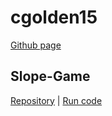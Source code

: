 # cgolden15 
[Github page](https://github.com/cgolden15)

## Slope-Game
[Repository](https://github.com/cgolden15/Slope-Game) | [Run code](Slope-Game/index.html)
